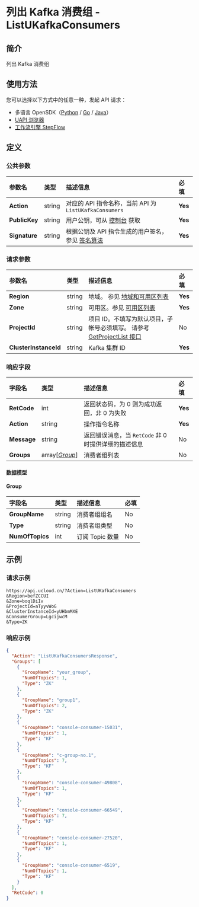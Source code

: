 # 列出 Kafka 消费组 - ListUKafkaConsumers

## 简介

列出 Kafka 消费组





## 使用方法

您可以选择以下方式中的任意一种，发起 API 请求：
- 多语言 OpenSDK（[Python](https://github.com/ucloud/ucloud-sdk-python3) / [Go](https://github.com/ucloud/ucloud-sdk-go) / [Java](https://github.com/ucloud/ucloud-sdk-java)）
- [UAPI 浏览器](https://console.ucloud.cn/uapi/detail?id=ListUKafkaConsumers)
- [工作流引擎 StepFlow](https://console.ucloud.cn/stepflow/manage/)

## 定义

### 公共参数

| 参数名 | 类型 | 描述信息 | 必填 |
|:---|:---|:---|:---|
| **Action**     | string  | 对应的 API 指令名称，当前 API 为 `ListUKafkaConsumers`                        | **Yes** |
| **PublicKey**  | string  | 用户公钥，可从 [控制台](https://console.ucloud.cn/uapi/apikey) 获取                                             | **Yes** |
| **Signature**  | string  | 根据公钥及 API 指令生成的用户签名，参见 [签名算法](api/summary/signature.md)  | **Yes** |

### 请求参数

| 参数名 | 类型 | 描述信息 | 必填 |
|:---|:---|:---|:---|
| **Region** | string | 地域。 参见 [地域和可用区列表](api/summary/regionlist) |**Yes**|
| **Zone** | string | 可用区。参见 [可用区列表](api/summary/regionlist) |**Yes**|
| **ProjectId** | string | 项目 ID。不填写为默认项目，子帐号必须填写。 请参考 [GetProjectList 接口](api/summary/get_project_list) |No|
| **ClusterInstanceId** | string | Kafka 集群 ID |**Yes**|

### 响应字段

| 字段名 | 类型 | 描述信息 | 必填 |
|:---|:---|:---|:---|
| **RetCode** | int | 返回状态码，为 0 则为成功返回，非 0 为失败 |**Yes**|
| **Action** | string | 操作指令名称 |**Yes**|
| **Message** | string | 返回错误消息，当 `RetCode` 非 0 时提供详细的描述信息 |No|
| **Groups** | array[[*Group*](#Group)] | 消费者组列表 |No|

#### 数据模型


#### Group

| 字段名 | 类型 | 描述信息 | 必填 |
|:---|:---|:---|:---|
| **GroupName** | string | 消费者组组名 |No|
| **Type** | string | 消费者组类型 |No|
| **NumOfTopics** | int | 订阅 Topic 数量 |No|

## 示例

### 请求示例
    
```
https://api.ucloud.cn/?Action=ListUKafkaConsumers
&Region=befZCCUI
&Zone=boqlDiIv
&ProjectId=aTyyvWoG
&ClusterInstanceId=yUHbmMXE
&ConsumerGroup=LgcijwcM
&Type=ZK
```

### 响应示例
    
```json
{
  "Action": "ListUKafkaConsumersResponse",
  "Groups": [
    {
      "GroupName": "your_group",
      "NumOfTopics": 1,
      "Type": "ZK"
    },
    {
      "GroupName": "group1",
      "NumOfTopics": 2,
      "Type": "ZK"
    },
    {
      "GroupName": "console-consumer-15031",
      "NumOfTopics": 1,
      "Type": "KF"
    },
    {
      "GroupName": "c-group-no.1",
      "NumOfTopics": 7,
      "Type": "KF"
    },
    {
      "GroupName": "console-consumer-49808",
      "NumOfTopics": 1,
      "Type": "KF"
    },
    {
      "GroupName": "console-consumer-66549",
      "NumOfTopics": 7,
      "Type": "KF"
    },
    {
      "GroupName": "console-consumer-27520",
      "NumOfTopics": 1,
      "Type": "KF"
    },
    {
      "GroupName": "console-consumer-6519",
      "NumOfTopics": 1,
      "Type": "KF"
    }
  ],
  "RetCode": 0
}
```






